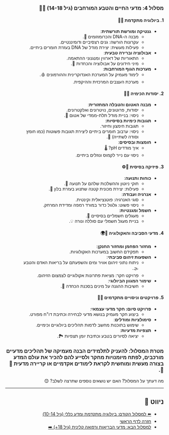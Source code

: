 <div dir="rtl">

### מסלול 4: מדעי החיים והטבע המורחבים (גיל 14-18) 🧪🔬
#### 1. ביולוגיה מתקדמת 🧬🦠
- **גנטיקה ומורשת תורשתית**:
  - מבנה ה-DNA והכרומוזומים 🧬.
  - עקרונות הורשה: גנים רצסיביים ודומיננטיים.
  - פעילות מעשית: יצירת מודל של DNA בעזרת חומרים ביתיים.
- **אבולוציה וברירה טבעית**:
  - התאוריות של דארווין ומנגנוני ההתאמה.
  - מיני חידונים על אבולוציה והכחדות 🦖.
- **מערכות הגוף המורחבות**:
  - לימוד מעמיק על המערכת האנדוקרינית וההורמונים 🩸.
  - מערכת העצבים המרכזית וההיקפית.

#### 2. יסודות הכימיה 🧪🧊
- **מבנה האטום והטבלה המחזורית**:
  - יסודות, פרוטונים, נויטרונים ואלקטרונים.
  - ניסוי: בניית מודל תלת-ממדי של אטום 🧱.
- **תגובות כימיות בסיסיות**:
  - תגובות חימצון וחיזור.
  - ניסוי: ערבוב חומרים ביתיים ליצירת תגובות פשוטות (כמו חומץ וסודה לשתייה) 🥤.
- **חומצות ובסיסים**:
  - איך מודדים pH? 🌡️
  - ניסוי עם נייר לקמוס ונוזלים ביתיים.

#### 3. פיזיקה בסיסית 📐⚙️
- **כוחות ותנועה**:
  - חוקי ניוטון וההשלכות שלהם על תנועה 📏.
  - פעילות: יצירת מכונית קטנה שתנוע בעזרת בלון 🚗.
- **אנרגיה ועבודה**:
  - סוגי האנרגיה: פוטנציאלית וקינטית.
  - ניסוי פשוט: גלגול כדור במורד רמפה ומדידת המרחק.
- **חשמל ומגנטיות**:
  - מעגלים חשמליים בסיסיים 🪫.
  - בניית מעגל חשמלי עם סוללה ונורה 💡.

#### 4. מדעי הסביבה והאקולוגיה 🌿🌍
- **מחזור הפחמן ומחזור החנקן**:
  - תפקידם החשוב במערכות האקולוגיות.
- **השפעות זיהום סביבתי**:
  - ניתוח נתוני זיהום אוויר ומים והשפעתם על בריאות האדם והטבע 🌫️.
  - פרויקט חקר: מציאת פתרונות אקולוגיים לצמצום הזיהום.
- **שימור המגוון הביולוגי**:
  - חשיבות ההגנה על מינים בסכנת הכחדה 🐆.

#### 5. פרויקטים וניסויים מתקדמים 📝🧪
- **פרויקט סיום: חקר מדעי עצמאי**:
  - ביצוע חקר מעמיק בנושא מדעי לבחירה וכתיבת דו"ח מפורט.
- **סימולציות ומודלים**:
  - שימוש בתוכנות מחשב לדמות תהליכים ביולוגיים וכימיים.
- **תצפיות מדעיות**:
  - יציאה לסיורים בטבע וכתיבת יומן תצפיות 🏞️.

### מטרת המסלול: להעניק לתלמידים הבנה מעמיקה של תהליכים מדעיים מורכבים, לפתח מיומנויות מחקר ולסייע להם להכיר את עולם המדע בצורה מעשית ומוחשית לקראת לימודים אקדמיים או קריירה מדעית 🧠🔬.

מה דעתך על המסלול? האם יש נושאים נוספים שתרצה לשלב? 😊

---
## ניווט 🧭
- [⬅️ למסלול הקודם: ביולוגיה מתקדמת ומדע כללי (גיל 10-14)](10-14.md)
- [חזרה לדף הראשי](README.md)
- [למסלול הבא: מדעי הבריאות ורפואה קלינית (גיל 18+) ➡️](18+.md)